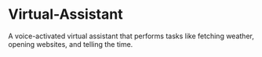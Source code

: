 # Virtual-Assistant
A voice-activated virtual assistant that performs tasks like fetching weather, opening websites, and telling the time.
